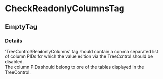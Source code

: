 ﻿---  
uid: Validator_18_13_1  
---

# CheckReadonlyColumnsTag

## EmptyTag

### Details

'TreeControl\/ReadonlyColumns' tag should contain a comma separated list of column PIDs for which the value edition via the TreeControl should be disabled.  
The column PIDs should belong to one of the tables displayed in the TreeControl.
